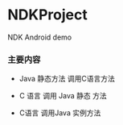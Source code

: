 # NDKProject
NDK Android demo

### 主要内容

* Java 静态方法 调用C语言方法

* C 语言 调用 Java 静态 方法

* C语言 调用Java 实例方法
